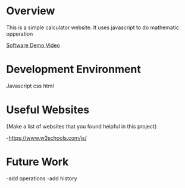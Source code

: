 # Overview

This is a simple calculator website. It uses javascript to do mathematic opperation

[Software Demo Video](https://youtu.be/oGKK2hgbNXt)

# Development Environment

Javascript
css
html

# Useful Websites

{Make a list of websites that you found helpful in this project}

-https://www.w3schools.com/js/

# Future Work

-add operations
-add history

